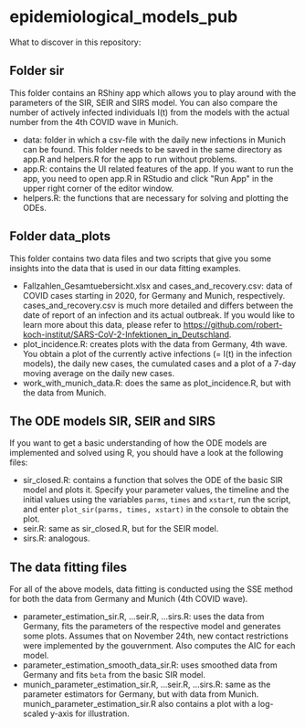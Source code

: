 # epidemiological_models_pub

What to discover in this repository:

## Folder sir
This folder contains an RShiny app which allows you to play around with the parameters of the SIR, SEIR and SIRS model. You can also compare the number of actively infected individuals I(t) from the models with the actual number from the 4th COVID wave in Munich.
- data: folder in which a csv-file with the daily new infections in Munich can be found. This folder needs to be saved in the same directory as app.R and helpers.R for the app to run without problems.
- app.R: contains the UI related features of the app. If you want to run the app, you need to open app.R in RStudio and click "Run App" in the upper right corner of the editor window.
- helpers.R: the functions that are necessary for solving and plotting the ODEs.

## Folder data_plots
This folder contains two data files and two scripts that give you some insights into the data that is used in our data fitting examples.
- Fallzahlen_Gesamtuebersicht.xlsx and cases_and_recovery.csv: data of COVID cases starting in 2020, for Germany and Munich, respectively. cases_and_recovery.csv is much more detailed and differs between the date of report of an infection and its actual outbreak. If you would like to learn more about this data, please refer to https://github.com/robert-koch-institut/SARS-CoV-2-Infektionen_in_Deutschland.
- plot_incidence.R: creates plots with the data from Germany, 4th wave. You obtain a plot of the currently active infections (= I(t) in the infection models), the daily new cases, the cumulated cases and a plot of a 7-day moving average on the daily new cases.
- work_with_munich_data.R: does the same as plot_incidence.R, but with the data from Munich.

## The ODE models SIR, SEIR and SIRS
If you want to get a basic understanding of how the ODE models are implemented and solved using R, you should have a look at the following files:
- sir_closed.R: contains a function that solves the ODE of the basic SIR model and plots it. Specify your parameter values, the timeline and the initial values using the variables `parms`, `times` and `xstart`, run the script, and enter `plot_sir(parms, times, xstart)` in the console to obtain the plot.
- seir.R: same as sir_closed.R, but for the SEIR model.
- sirs.R: analogous.

## The data fitting files
For all of the above models, data fitting is conducted using the SSE method for both the data from Germany and Munich (4th COVID wave).
- parameter_estimation_sir.R, ...seir.R, ...sirs.R: uses the data from Germany, fits the parameters of the respective model and generates some plots. Assumes that on November 24th, new contact restrictions were implemented by the gouvernment. Also computes the AIC for each model.
- parameter_estimation_smooth_data_sir.R: uses smoothed data from Germany and fits `beta` from the basic SIR model.
- munich_parameter_estimation_sir.R, ...seir.R, ...sirs.R: same as the parameter estimators for Germany, but with data from Munich. munich_parameter_estimation_sir.R also contains a plot with a log-scaled y-axis for illustration.
